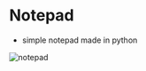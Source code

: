 # Notepad

- simple notepad made in python 



![notepad](https://user-images.githubusercontent.com/75524300/106380481-8b888d80-63d8-11eb-83fb-d87dfc18a76f.png)
